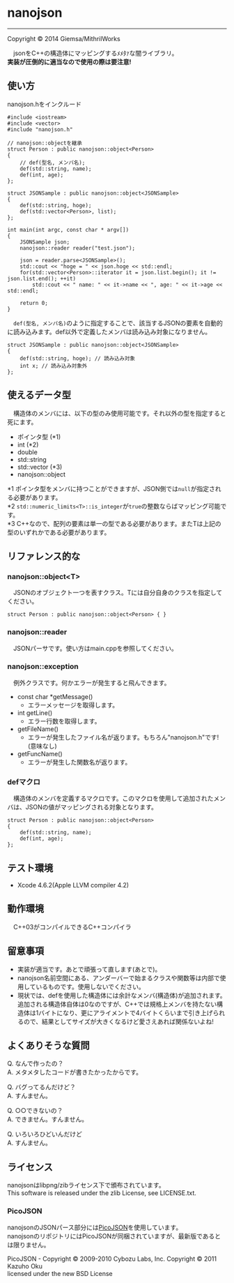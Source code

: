 # nanojson
---
Copyright © 2014 Giemsa/MithrilWorks
  
　jsonをC++の構造体にマッピングするﾒﾒﾀｧな闇ライブラリ。  
**実装が圧倒的に適当なので使用の際は要注意!**

## 使い方
nanojson.hをインクルード

	#include <iostream>
	#include <vector>
	#include "nanojson.h"

	// nanojson::objectを継承
	struct Person : public nanojson::object<Person>
	{
		// def(型名, メンバ名);
		def(std::string, name);
		def(int, age);
	};

	struct JSONSample : public nanojson::object<JSONSample>
	{
		def(std::string, hoge);
		def(std::vector<Person>, list);
	};

	int main(int argc, const char * argv[])
	{
		JSONSample json;
		nanojson::reader reader("test.json");

		json = reader.parse<JSONSample>();
		std::cout << "hoge = " << json.hoge << std::endl;
		for(std::vector<Person>::iterator it = json.list.begin(); it != json.list.end(); ++it)
			std::cout << " name: " << it->name << ", age: " << it->age << std::endl;

		return 0;
	}

　`def(型名, メンバ名)`のように指定することで、該当するJSONの要素を自動的に読み込みます。def以外で定義したメンバは読み込み対象になりません。

	struct JSONSample : public nanojson::object<JSONSample>
	{
		def(std::string, hoge); // 読み込み対象
		int x; // 読み込み対象外
	};

## 使えるデータ型
　構造体のメンバには、以下の型のみ使用可能です。それ以外の型を指定すると死にます。

* ポインタ型 (*1)
* int (*2)
* double
* std::string
* std::vector<T> (*3)
* nanojson::object<T>

\*1 ポインタ型をメンバに持つことができますが、JSON側では`null`が指定される必要があります。  
\*2 `std::numeric_limits<T>::is_integer`が`true`の整数ならばマッピング可能です。  
\*3 C++なので、配列の要素は単一の型である必要があります。またTは上記の型のいずれかである必要があります。

## リファレンス的な
### nanojson::object\<T\>
　JSONのオブジェクト一つを表すクラス。Tには自分自身のクラスを指定してください。

	struct Person : public nanojson::object<Person> { }

### nanojson::reader
　JSONパーサです。使い方はmain.cppを参照してください。

### nanojson::exception
　例外クラスです。何かエラーが発生すると飛んできます。

* const char *getMessage()
	* エラーメッセージを取得します。
* int getLine()
	* エラー行数を取得します。
* getFileName()
	* エラーが発生したファイル名が返ります。もちろん"nanojson.h"です!(意味なし)
* getFuncName()
	* エラーが発生した関数名が返ります。

### defマクロ
　構造体のメンバを定義するマクロです。このマクロを使用して追加されたメンバは、JSONの値がマッピングされる対象となります。

	struct Person : public nanojson::object<Person>
	{
		def(std::string, name);
		def(int, age);
	};

## テスト環境
* Xcode 4.6.2(Apple LLVM compiler 4.2)

## 動作環境
　C++03がコンパイルできるC++コンパイラ

## 留意事項
* 実装が適当です。あとで頑張って直します(あとで)。
* nanojson名前空間にある、アンダーバーで始まるクラスや関数等は内部で使用しているものです。使用しないでください。
* 現状では、defを使用した構造体には余計なメンバ(構造体)が追加されます。追加される構造体自体は0なのですが、C++では規格上メンバを持たない構造体は1バイトになり、更にアライメントで4バイトくらいまで引き上げられるので、結果としてサイズが大きくなるけど愛さえあれば関係ないよね!

## よくありそうな質問
Q\. なんで作ったの？  
A\. メタメタしたコードが書きたかったからです。  
  
Q\. バグってるんだけど？  
A\. すんません。  

Q\. ○○できないの？  
A\. できません。すんません。

Q\. いろいろひどいんだけど  
A\. すんません。

## ライセンス
nanojsonはlibpng/zibライセンス下で頒布されています。  
This software is released under the zlib License, see LICENSE.txt.

### PicoJSON
nanojsonのJSONパース部分には[PicoJSON](https://github.com/kazuho/picojson)を使用しています。  
nanojsonのリポジトリにはPicoJSONが同梱されていますが、最新版であるとは限りません。  
  
PicoJSON - Copyright © 2009-2010 Cybozu Labs, Inc. Copyright © 2011 Kazuho Oku  
licensed under the new BSD License

